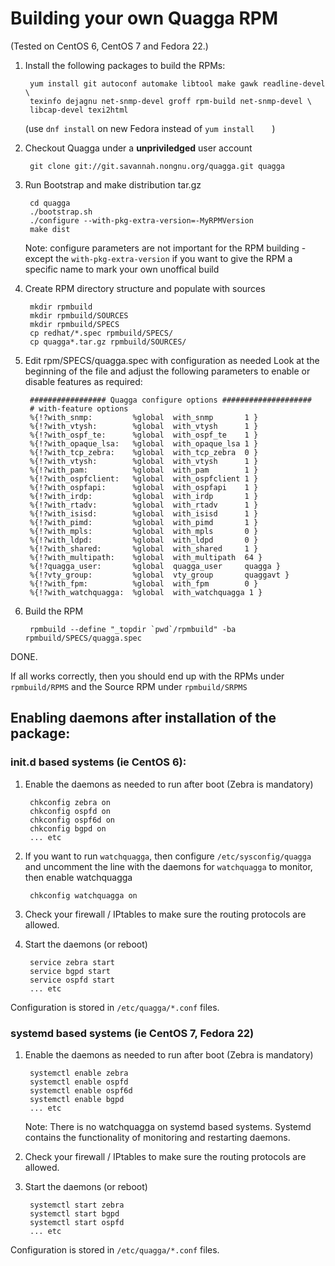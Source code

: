 Building your own Quagga RPM
============================
(Tested on CentOS 6, CentOS 7 and Fedora 22.)

1. Install the following packages to build the RPMs:

		yum install git autoconf automake libtool make gawk readline-devel \
		texinfo dejagnu net-snmp-devel groff rpm-build net-snmp-devel \
		libcap-devel texi2html

	(use `dnf install` on new Fedora instead of `yum install	`)
	
2. Checkout Quagga under a **unpriviledged** user account

		git clone git://git.savannah.nongnu.org/quagga.git quagga

3. Run Bootstrap and make distribution tar.gz

		cd quagga
		./bootstrap.sh
		./configure --with-pkg-extra-version=-MyRPMVersion
		make dist
			
	Note: configure parameters are not important for the RPM building - except the
	`with-pkg-extra-version` if you want to give the RPM a specific name to
	mark your own unoffical build

4. Create RPM directory structure and populate with sources

		mkdir rpmbuild
		mkdir rpmbuild/SOURCES
		mkdir rpmbuild/SPECS
		cp redhat/*.spec rpmbuild/SPECS/
		cp quagga*.tar.gz rpmbuild/SOURCES/

5. Edit rpm/SPECS/quagga.spec with configuration as needed
	Look at the beginning of the file and adjust the following parameters to enable
	or disable features as required:
	
		################# Quagga configure options ####################
		# with-feature options
        %{!?with_snmp:         %global  with_snmp       1 }
        %{!?with_vtysh:        %global  with_vtysh      1 }
        %{!?with_ospf_te:      %global  with_ospf_te    1 }
		%{!?with_opaque_lsa:   %global  with_opaque_lsa 1 }
		%{!?with_tcp_zebra:	   %global  with_tcp_zebra  0 }
		%{!?with_vtysh:        %global  with_vtysh      1 }
		%{!?with_pam:          %global  with_pam        1 }
        %{!?with_ospfclient:   %global  with_ospfclient 1 }
		%{!?with_ospfapi:      %global  with_ospfapi    1 }
		%{!?with_irdp:         %global  with_irdp       1 }
		%{!?with_rtadv:        %global  with_rtadv      1 }
		%{!?with_isisd:        %global  with_isisd      1 }
		%{!?with_pimd:         %global  with_pimd       1 }
		%{!?with_mpls:         %global  with_mpls       0 }
		%{!?with_ldpd:         %global  with_ldpd       0 }
		%{!?with_shared:       %global  with_shared     1 }
		%{!?with_multipath:    %global  with_multipath  64 }
		%{!?quagga_user:       %global  quagga_user     quagga }
		%{!?vty_group:         %global  vty_group       quaggavt }
		%{!?with_fpm:          %global  with_fpm        0 }
		%{!?with_watchquagga:  %global  with_watchquagga 1 }

6. Build the RPM

		rpmbuild --define "_topdir `pwd`/rpmbuild" -ba rpmbuild/SPECS/quagga.spec

DONE.

If all works correctly, then you should end up with the RPMs under `rpmbuild/RPMS`
and the Source RPM under `rpmbuild/SRPMS`


Enabling daemons after installation of the package:
---------------------------------------------------

### init.d based systems (ie CentOS 6):

1. Enable the daemons as needed to run after boot (Zebra is mandatory)
	
		chkconfig zebra on
		chkconfig ospfd on
		chkconfig ospf6d on
		chkconfig bgpd on
		... etc

2. If you want to run `watchquagga`, then configure `/etc/sysconfig/quagga` 
   and uncomment the line with the daemons for `watchquagga` to monitor,
   then enable watchquagga

		chkconfig watchquagga on

3. Check your firewall / IPtables to make sure the routing protocols are
allowed.
		
4. Start the daemons (or reboot)

		service zebra start
		service bgpd start
		service ospfd start
		... etc
			
Configuration is stored in `/etc/quagga/*.conf` files.


### systemd based systems (ie CentOS 7, Fedora 22)

1. Enable the daemons as needed to run after boot (Zebra is mandatory)
	
		systemctl enable zebra
		systemctl enable ospfd
		systemctl enable ospf6d
		systemctl enable bgpd
		... etc

	Note: There is no watchquagga on systemd based systems. Systemd contains
	the functionality of monitoring and restarting daemons.

2. Check your firewall / IPtables to make sure the routing protocols are
allowed.
		
3. Start the daemons (or reboot)

		systemctl start zebra
		systemctl start bgpd
		systemctl start ospfd
		... etc
			
Configuration is stored in `/etc/quagga/*.conf` files.

